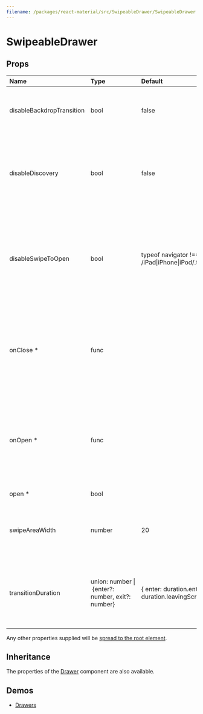 ```yaml
---
filename: /packages/react-material/src/SwipeableDrawer/SwipeableDrawer.js
---
```


<!--- This documentation is automatically generated, do not try to edit it. -->

# SwipeableDrawer



## Props

| Name | Type | Default | Description |
|:-----|:-----|:--------|:------------|
| <span class="prop-name">disableBackdropTransition</span> | <span class="prop-type">bool | <span class="prop-default">false</span> | Disable the backdrop transition. This can improve the FPS on low-end devices. |
| <span class="prop-name">disableDiscovery</span> | <span class="prop-type">bool | <span class="prop-default">false</span> | If `true`, touching the screen near the edge of the drawer will not slide in the drawer a bit to promote accidental discovery of the swipe gesture. |
| <span class="prop-name">disableSwipeToOpen</span> | <span class="prop-type">bool | <span class="prop-default">typeof navigator !== 'undefined' && /iPad&#124;iPhone&#124;iPod/.test(navigator.userAgent)</span> | If `true`, swipe to open is disabled. This is useful in browsers where swiping triggers navigation actions. Swipe to open is disabled on iOS browsers by default. |
| <span class="prop-name required">onClose *</span> | <span class="prop-type">func |  | Callback fired when the component requests to be closed.<br><br>**Signature:**<br>`function(event: object) => void`<br>*event:* The event source of the callback |
| <span class="prop-name required">onOpen *</span> | <span class="prop-type">func |  | Callback fired when the component requests to be opened.<br><br>**Signature:**<br>`function(event: object) => void`<br>*event:* The event source of the callback |
| <span class="prop-name required">open *</span> | <span class="prop-type">bool |  | If `true`, the drawer is open. |
| <span class="prop-name">swipeAreaWidth</span> | <span class="prop-type">number | <span class="prop-default">20</span> | The width of the left most (or right most) area in pixels where the drawer can be swiped open from. |
| <span class="prop-name">transitionDuration</span> | <span class="prop-type">union:&nbsp;number&nbsp;&#124;<br>&nbsp;{enter?: number, exit?: number}<br> | <span class="prop-default">{ enter: duration.enteringScreen, exit: duration.leavingScreen }</span> | The duration for the transition, in milliseconds. You may specify a single timeout for all transitions, or individually with an object. |

Any other properties supplied will be [spread to the root element](/guides/api#spread).

## Inheritance

The properties of the [Drawer](/api/drawer) component are also available.

## Demos

- [Drawers](/demos/drawers)

